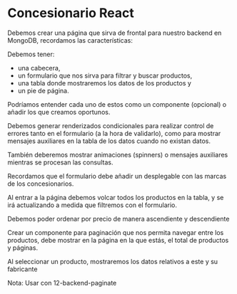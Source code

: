# Concesionario React

Debemos crear una página que sirva de frontal para nuestro backend en MongoDB, recordamos las características:

Debemos tener:
* una cabecera,
* un formulario que nos sirva para filtrar y buscar productos,
* una tabla donde mostraremos los datos de los productos y 
* un pie de página.

Podríamos entender cada uno de estos como un componente (opcional) o añadir los que creamos oportunos.

Debemos generar renderizados condicionales para realizar control de errores tanto en el formulario (a la hora de validarlo), como para mostrar mensajes auxiliares en la tabla de los datos cuando no existan datos.

También deberemos mostrar animaciones (spinners) o mensajes auxiliares mientras se procesan las consultas.

​Recordamos que el formulario debe añadir un desplegable con las marcas de los concesionarios.

Al entrar a la página debemos volcar todos los productos en la tabla, y se irá actualizando a medida que filtremos con el formulario.

Debemos poder ordenar por precio de manera ascendiente y descendiente

Crear un componente para paginación que nos permita navegar entre los productos, debe mostrar en la página en la que estás, el total de productos y páginas.

Al seleccionar un producto, mostraremos los datos relativos a este y su fabricante

Nota: Usar con 12-backend-paginate
